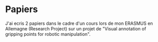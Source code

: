 # Papiers
J'ai ecris 2 papiers dans le cadre d'un cours lors de mon ERASMUS en Allemagne (Research Project) sur un projet de "Visual annotation of gripping points
for robotic manipulation".
